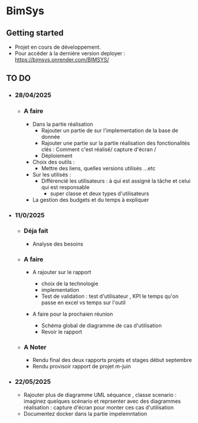 # BimSys



## Getting started

- Projet en cours de développement.
- Pour accéder à la dernière version deployer : https://bimsys.onrender.com/BIMSYS/



## TO DO

-  ### 28/04/2025
    - ### A faire
      - Dans la partie réalisation
        - Rajouter un partie de sur l'implementation de la base de donnée
        - Rajouter une partie sur la partie réalisation des fonctionalités clés : Comment c'est réalisé/ capture d'écran /
        - Déploiement
      - Choix des outils : 
        - Mettre des liens, quelles versions utilisés ...etc
      - Sur les utilisés :
        - Différencié les utilisateurs : à qui est assigné la tâche et celui qui est responsable
          - super classe et deux types d'utilisateurs 
      - La gestion des budgets et du temps à expliquer


- ### 11/0/2025
  - ### Déja fait
    - Analyse des besoins

  
  - ### A faire
    - A rajouter sur le rapport 
    
      - choix de la technologie
      - implementation
      - Test de validation : test d'utilisateur , KPI le temps qu'on passe en excel vs temps sur l'outil
    
    - A faire pour la prochaien réunion
      - Schéma global de diagramme de cas d'utilisation
      - Revoir le rapport

    
  - ### A Noter
    - Rendu final des deux rapports projets et stages début septembre
    - Rendu provisoir rapport de projet m-juin

- ### 22/05/2025

  - Rajouter plus de diagramme UML séquance , classe 
    scenario : imaginez quelques scénario et reprsenter avec des diagrammes
    réalisation : capture d'écran pour monter ces cas d'utilisation
  - Documentez docker dans la partie impelemntation
  


